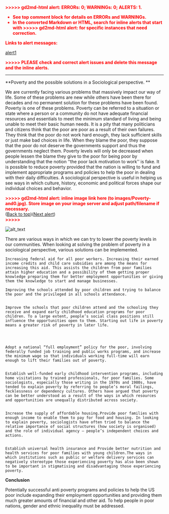 <!-----
NEW: Your output is on the clipboard!

NEW: Check the "Suppress top comment" option to remove this info from the output.

Conversion time: 0.602 seconds.


Using this Markdown file:

1. Paste this output into your source file.
2. See the notes and action items below regarding this conversion run.
3. Check the rendered output (headings, lists, code blocks, tables) for proper
   formatting and use a linkchecker before you publish this page.

Conversion notes:

* Docs to Markdown version 1.0β24
* Tue May 19 2020 12:53:15 GMT-0700 (PDT)
* Source doc: Poverty and the possible solutions 
* This document has images: check for >>>>>  gd2md-html alert:  inline image link in generated source and store images to your server.
----->


<p style="color: red; font-weight: bold">>>>>>  gd2md-html alert:  ERRORs: 0; WARNINGs: 0; ALERTS: 1.</p>
<ul style="color: red; font-weight: bold"><li>See top comment block for details on ERRORs and WARNINGs. <li>In the converted Markdown or HTML, search for inline alerts that start with >>>>>  gd2md-html alert:  for specific instances that need correction.</ul>

<p style="color: red; font-weight: bold">Links to alert messages:</p><a href="#gdcalert1">alert1</a>

<p style="color: red; font-weight: bold">>>>>> PLEASE check and correct alert issues and delete this message and the inline alerts.<hr></p>


**Poverty and the possible solutions in a Sociological perspective. **

We are currently  facing various problems that massively impact our way of life. Some of these problems are new while others have been there for decades and no permanent solution for these problems have been found. Poverty is one of these problems. Poverty can be referred to a situation or state where a person or a community do not have adequate financial resources and essentials to meet the minimum standard of living and being unable to meet their basic human needs. It is a pity that many politicians and citizens think that the poor are poor as a result of their own failures. They think that the poor do not work hard enough, they lack sufficient skills or just make bad choices in life. When they blame the poor, they suppose that the poor do not deserve the governments support and thus the governments neglect them. Poverty levels will only be decreased when people lessen the blame they give to the poor for being poor by understanding that  the notion ‘‘the poor lack motivation to work’’ is fake. It is possible to reduce poverty provided that the nation is willing to fund and implement appropriate programs and policies to help the poor in dealing with their daily difficulties. A sociological perspective is useful in helping us see ways in which culture, history, economic and political forces shape our individual choices and behavior. 



<p id="gdcalert1" ><span style="color: red; font-weight: bold">>>>>>  gd2md-html alert: inline image link here (to images/Poverty-and0.jpg). Store image on your image server and adjust path/filename if necessary. </span><br>(<a href="#">Back to top</a>)(<a href="#gdcalert2">Next alert</a>)<br><span style="color: red; font-weight: bold">>>>>> </span></p>


![alt_text](images/Poverty-and0.jpg "image_tooltip")


There are various ways in which we can try to lower the poverty levels in our communities. When looking at solving the problem of poverty in a sociological perspective, various solutions can be implemented.

	

	Increasing federal aid for all poor workers. Increasing their earned income credits and child care subsidies are among the means for increasing this aid. This assists the children from poor families attain higher education and a possibility of them getting proper knowledge preparing them for better employment opportunities or giving them the knowledge to start and manage businesses. 

	Improving the schools attended by poor children and trying to balance the poor and the privileged in all schools attendance. 


    Improve the schools that poor children attend and the schooling they receive and expand early childhood education programs for poor children. To a large extent, people’s social class positions still influence the opportunities open to them. Starting out life in poverty means a greater risk of poverty in later life.

	


    Adopt a national “full employment” policy for the poor, involving federally funded job training and public works programs, and increase the minimum wage so that individuals working full-time will earn enough to lift their families out of poverty.


    Establish well-funded early childhood intervention programs, including home visitations by trained professionals, for poor families. Some sociologists, especially those writing in the 1970s and 1980s, have tended to explain poverty by referring to people’s moral failings, fecklessness or dependency cultures. Others have argued that poverty can be better understood as a result of the ways in which resources and opportunities are unequally distributed across society.


    Increase the supply of affordable housing.Provide poor families with enough income to enable them to pay for food and housing. In looking to explain poverty, sociologists have often tried to balance the relative importance of social structures (how society is organised) and the role of individual agency – people’s independent choices and actions.


    Establish universal health insurance and Provide better nutrition and health services for poor families with young children.The ways in which institutions such as public or welfare delivery services can negatively stereotype those experiencing poverty has also been shown to be important in stigmatising and disadvantaging those experiencing poverty.

**Conclusion**

Potentially successful anti poverty programs and policies to help the US poor include expanding their employment opportunities and providing them much greater amounts of financial and other aid. To help people in poor nations, gender and ethnic inequality must be addressed.
